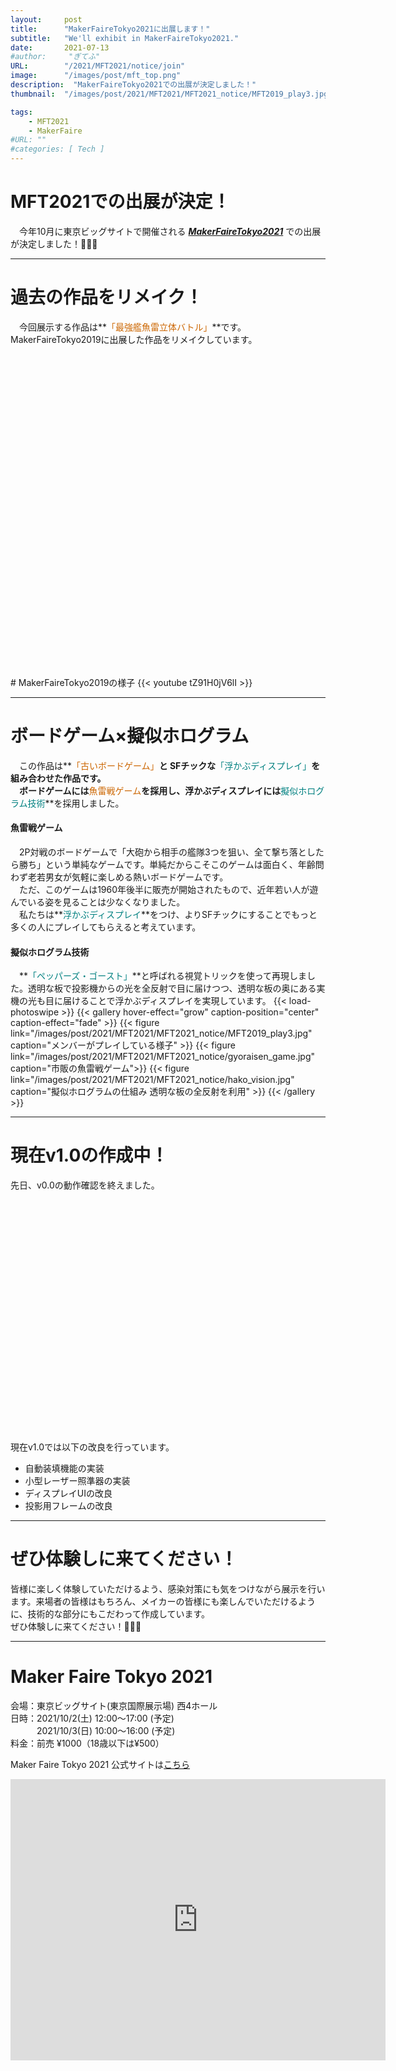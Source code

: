 ```yaml
---
layout:     post
title:      "MakerFaireTokyo2021に出展します！"
subtitle:   "We'll exhibit in MakerFaireTokyo2021."
date:       2021-07-13
#author:     "ぎてふ"
URL:        "/2021/MFT2021/notice/join"
image:      "/images/post/mft_top.png"
description:  "MakerFaireTokyo2021での出展が決定しました！"
thumbnail:  "/images/post/2021/MFT2021/MFT2021_notice/MFT2019_play3.jpg"

tags:
    - MFT2021
    - MakerFaire
#URL: ""
#categories: [ Tech ]
---
```


# MFT2021での出展が決定！
　今年10月に東京ビッグサイトで開催される ***[MakerFaireTokyo2021](https://makezine.jp/event/mft2021/)*** での出展が決定しました！🎉🎉🎉

*****
# 過去の作品をリメイク！
　今回展示する作品は**<font style="color: #CC6600">「最強艦魚雷立体バトル」</font>**です。MakerFaireTokyo2019に出展した作品をリメイクしています。
<!-- 以下の埋め込みはこのサイトから作成「https://iframely.com/embed」 -->
<div class="iframely-embed"><div class="iframely-responsive" style="padding-bottom: 75%; padding-top: 120px;"><a href="https://tofunology.github.io/site/2019/MFT2019/finish/" data-iframely-url="//cdn.iframe.ly/toVsFuD"></a></div></div><script async src="//cdn.iframe.ly/embed.js" charset="utf-8"></script>
<br>
# MakerFaireTokyo2019の様子
{{< youtube tZ91H0jV6lI >}}
<br>

*****
# ボードゲーム×擬似ホログラム
　この作品は**<font style="color: #CC6600">「古いボードゲーム」</font>**と SFチックな**<font style="color: #008080">「浮かぶディスプレイ」</font>**を組み合わせた作品です。<br>
　ボードゲームには**<font style="color: #CC6600">魚雷戦ゲーム</font>**を採用し、浮かぶディスプレイには**<font style="color: #008080">擬似ホログラム技術</font>**を採用しました。

#### 魚雷戦ゲーム
　2P対戦のボードゲームで「大砲から相手の艦隊3つを狙い、全て撃ち落としたら勝ち」という単純なゲームです。単純だからこそこのゲームは面白く、年齢問わず老若男女が気軽に楽しめる熱いボードゲームです。<br>
　ただ、このゲームは1960年後半に販売が開始されたもので、近年若い人が遊んでいる姿を見ることは少なくなりました。<br>
　私たちは**<font style="color: #008080">浮かぶディスプレイ</font>**をつけ、よりSFチックにすることでもっと多くの人にプレイしてもらえると考えています。
#### 擬似ホログラム技術
　**<font style="color: #008080">「ペッパーズ・ゴースト」</font>**と呼ばれる視覚トリックを使って再現しました。透明な板で投影機からの光を全反射で目に届けつつ、透明な板の奥にある実機の光も目に届けることで浮かぶディスプレイを実現しています。
{{< load-photoswipe >}}
{{< gallery hover-effect="grow" caption-position="center" caption-effect="fade" >}}
{{< figure link="/images/post/2021/MFT2021/MFT2021_notice/MFT2019_play3.jpg" caption="メンバーがプレイしている様子" >}}
{{< figure link="/images/post/2021/MFT2021/MFT2021_notice/gyoraisen_game.jpg" caption="市販の魚雷戦ゲーム">}}
{{< figure link="/images/post/2021/MFT2021/MFT2021_notice/hako_vision.jpg" caption="擬似ホログラムの仕組み 透明な板の全反射を利用" >}}
{{< /gallery >}}

*****
# 現在v1.0の作成中！
先日、v0.0の動作確認を終えました。
<div class="iframely-embed"><div class="iframely-responsive" style="padding-bottom: 52.5%; padding-top: 120px;"><a href="https://tofunology.github.io/site/2021/MFT2021/works/v00/" data-iframely-url="//cdn.iframe.ly/9Ki75o0"></a></div></div><script async src="//cdn.iframe.ly/embed.js" charset="utf-8"></script>
現在v1.0では以下の改良を行っています。

- 自動装填機能の実装
- 小型レーザー照準器の実装
- ディスプレイUIの改良
- 投影用フレームの改良

*****
# ぜひ体験しに来てください！
皆様に楽しく体験していただけるよう、感染対策にも気をつけながら展示を行います。来場者の皆様はもちろん、メイカーの皆様にも楽しんでいただけるように、技術的な部分にもこだわって作成しています。<br>
ぜひ体験しに来てください！🎉🎉🎉<br>

*****
# Maker Faire Tokyo 2021
<span>
会場：東京ビッグサイト(東京国際展示場) 西4ホール<br>
日時：2021/10/2(土) 12:00～17:00 (予定)<br>
　　　2021/10/3(日) 10:00〜16:00 (予定)<br>
料金：前売 ¥1000（18歳以下は¥500）<br>
</span>

Maker Faire Tokyo 2021 公式サイトは[こちら](https://makezine.jp/event/mft2021/)

<iframe src="https://www.google.com/maps/embed?pb=!1m18!1m12!1m3!1d3036.252335944826!2d139.79220751082184!3d35.629796762478506!2m3!1f0!2f0!3f0!3m2!1i1024!2i768!4f13.1!3m3!1m2!1s0x601889dc629d1e7b%3A0xa4d1509a76045a01!2z5p2x5Lqs44OT44OD44Kw44K144Kk44OI!5e0!3m2!1sja!2sjp!4v1590041936669!5m2!1sja!2sjp" width="600" height="450" frameborder="0" style="border:0;" allowfullscreen="" aria-hidden="false" tabindex="0"></iframe>
